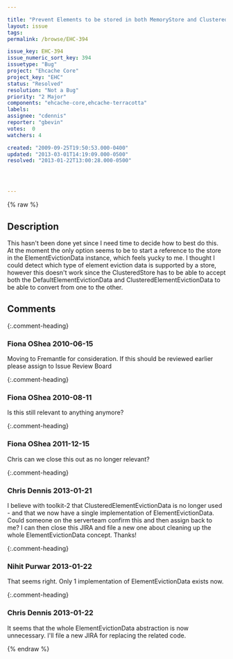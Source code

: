 ```yaml
---

title: "Prevent Elements to be stored in both MemoryStore and ClusteredStore"
layout: issue
tags: 
permalink: /browse/EHC-394

issue_key: EHC-394
issue_numeric_sort_key: 394
issuetype: "Bug"
project: "Ehcache Core"
project_key: "EHC"
status: "Resolved"
resolution: "Not a Bug"
priority: "2 Major"
components: "ehcache-core,ehcache-terracotta"
labels: 
assignee: "cdennis"
reporter: "gbevin"
votes:  0
watchers: 4

created: "2009-09-25T19:50:53.000-0400"
updated: "2013-03-01T14:19:09.000-0500"
resolved: "2013-01-22T13:00:28.000-0500"




---
```


{% raw %}

## Description

<div markdown="1" class="description">

This hasn't been done yet since I need time to decide how to best do this. At the moment the only option seems to be to start a reference to the store in the ElementEvictionData instance, which feels yucky to me. I thought I could detect which type of element eviction data is supported by a store, however this doesn't work since the ClusteredStore has to be able to accept both the DefaultElementEvictionData and ClusteredElementEvictionData to be able to convert from one to the other.

</div>

## Comments


{:.comment-heading}
### **Fiona OShea** <span class="date">2010-06-15</span>

<div markdown="1" class="comment">

Moving to Fremantle for consideration. If this should be reviewed earlier please assign to Issue Review Board

</div>


{:.comment-heading}
### **Fiona OShea** <span class="date">2010-08-11</span>

<div markdown="1" class="comment">

Is this still relevant to anything anymore?

</div>


{:.comment-heading}
### **Fiona OShea** <span class="date">2011-12-15</span>

<div markdown="1" class="comment">

Chris can we close this out as no longer relevant?

</div>


{:.comment-heading}
### **Chris Dennis** <span class="date">2013-01-21</span>

<div markdown="1" class="comment">

I believe with toolkit-2 that ClusteredElementEvictionData is no longer used - and that we now have a single implementation of ElementEvictionData.  Could someone on the serverteam confirm this and then assign back to me?  I can then close this JIRA and file a new one about cleaning up the whole ElementEvictionData concept.  Thanks!

</div>


{:.comment-heading}
### **Nihit Purwar** <span class="date">2013-01-22</span>

<div markdown="1" class="comment">

That seems right.
Only 1 implementation of ElementEvictionData exists now.

</div>


{:.comment-heading}
### **Chris Dennis** <span class="date">2013-01-22</span>

<div markdown="1" class="comment">

It seems that the whole ElementEvictionData abstraction is now unnecessary.  I'll file a new JIRA for replacing the related code.

</div>



{% endraw %}
